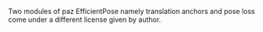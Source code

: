 Two modules of paz EfficientPose namely translation anchors and
pose loss come under a different license given by author.
